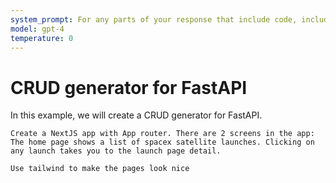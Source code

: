 ```yaml
---
system_prompt: For any parts of your response that include code, include the filename along with the backtick. For any environment variables, use stubuser and stubpassword as the login. For any commands, auto confirm any prompts on stdin
model: gpt-4
temperature: 0
---
```



# CRUD generator for FastAPI


In this example, we will create a CRUD generator for FastAPI.

```stub
Create a NextJS app with App router. There are 2 screens in the app:
The home page shows a list of spacex satellite launches. Clicking on any launch takes you to the launch page detail.
```

```stub
Use tailwind to make the pages look nice
```

